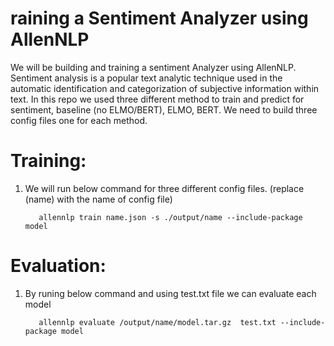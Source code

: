 # raining a Sentiment Analyzer using AllenNLP
We will be building and training a  sentiment Analyzer using AllenNLP. Sentiment analysis is a popular text analytic technique used in the automatic identification and categorization of subjective information within text. In this repo we used three different method to train and predict for sentiment, baseline (no ELMO/BERT), ELMO, BERT. We need to build three config files one for each method.

# Training: 
1. We will run below command for three different config files. (replace (name) with the name of config file)

          allennlp train name.json -s ./output/name --include-package model
          
          
# Evaluation: 
1. By runing below command and using test.txt file we can evaluate each model

          allennlp evaluate /output/name/model.tar.gz  test.txt --include-package model
          


